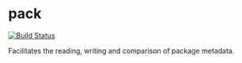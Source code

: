 pack
====

[![Build Status](https://drone.io/github.com/aarondl/pack/status.png)](https://drone.io/github.com/aarondl/pack/latest)

Facilitates the reading, writing and comparison of package metadata.
